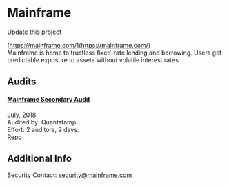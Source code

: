 
# Mainframe

[Update this project](https://github.com/ConsenSys/blockchainSecurityDB/edit/master/projects/mainframe.json)
  
[https://mainframe.com/](https://mainframe.com/)<br>
Mainframe is home to trustless fixed-rate lending and borrowing. Users get predictable exposure to assets without volatile interest rates.


## Audits



#### [Mainframe Secondary Audit](https://certificate.quantstamp.com/full/mainframe-secondary-audit)

July, 2018<br>
Audited by: Quantstamp<br>Effort: 2 auditors, 2 days.<br>
[Repo](https://github.com/MainframeHQ/contracts/tree/ERC20)<br>
      

  



## Additional Info

Security Contact: security@mainframe.com
